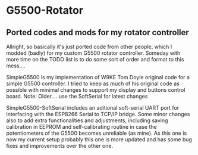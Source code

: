 # G5500-Rotator
Ported codes and mods for my rotator controller
---------------------------------------------------------------
Allright, so basically it's just ported code from other people, which I modded (badly) for my custom G5500 rotator controller.
Someday with more time on the TODO list is to do some sort of order and format to this mess....

SimpleG5500 is my implementation of W9KE Tom Doyle original code for a simple G5500 controller.
I tried to keep as much of his original code as possible with minimal changes to support my display and buttons control board.
Note: Older.... use the SoftSerial for latest changes

SimpleG5500-SoftSerial includes an aditional soft-serial UART port for interfacing with the ESP8266 Serial to TCP/IP bridge.
Some minor changes also to add extra functionalities and adjustments, including saving calibration in EEPROM and self-calibrating
routine in case the potentiometers of the G5500 becomes unreliable (as mine). As this one is now my current setup probably this 
one is more updated and has some bug fixes and improvements over the other one.

